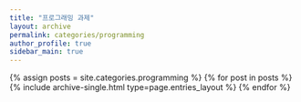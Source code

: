 ```yaml
---
title: "프로그래밍 과제"
layout: archive
permalink: categories/programming
author_profile: true
sidebar_main: true
---
```



{% assign posts = site.categories.programming %}
{% for post in posts %} {% include archive-single.html type=page.entries_layout %} {% endfor %}